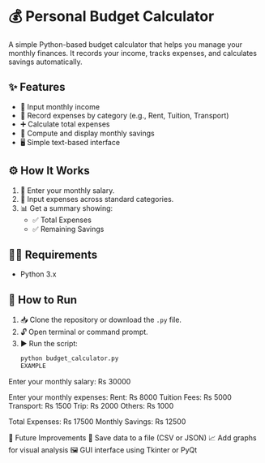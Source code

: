 # 💰 Personal Budget Calculator

A simple Python-based budget calculator that helps you manage your monthly finances. It records your income, tracks expenses, and calculates savings automatically.

## ✨ Features

- 📝 Input monthly income
- 🧾 Record expenses by category (e.g., Rent, Tuition, Transport)
- ➕ Calculate total expenses
- 💸 Compute and display monthly savings
- 🖥️ Simple text-based interface

## ⚙️ How It Works

1. 💼 Enter your monthly salary.
2. 🧮 Input expenses across standard categories.
3. 📊 Get a summary showing:
   - ✅ Total Expenses
   - ✅ Remaining Savings

## 🧑‍💻 Requirements

- Python 3.x

## 🚀 How to Run

1. 📥 Clone the repository or download the `.py` file.
2. 🔓 Open terminal or command prompt.
3. ▶️ Run the script:
   ```bash
   python budget_calculator.py
   EXAMPLE
Enter your monthly salary: Rs 30000

Enter your monthly expenses:
Rent: Rs 8000
Tuition Fees: Rs 5000
Transport: Rs 1500
Trip: Rs 2000
Others: Rs 1000

Total Expenses: Rs 17500
Monthly Savings: Rs 12500

🚧 Future Improvements
💾 Save data to a file (CSV or JSON)
📈 Add graphs for visual analysis
🖼️ GUI interface using Tkinter or PyQt
